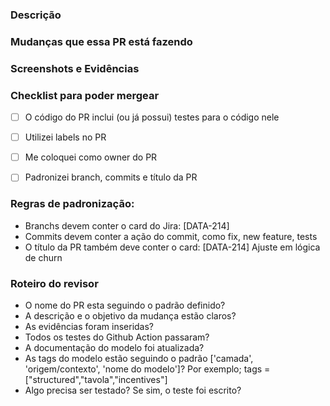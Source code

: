 ### Descrição 


### Mudanças que essa PR está fazendo


### Screenshots e Evidências



### Checklist para poder mergear

- [ ] O código do PR inclui (ou já possui) testes para o código nele
- [ ] Utilizei labels no PR
- [ ] Me coloquei como owner do PR
- [ ] Padronizei branch, commits e título da PR


### Regras de padronização:

- Branchs devem conter o card do Jira: [DATA-214]
- Commits devem conter a ação do commit, como fix, new feature, tests
- O título da PR também deve conter o card: [DATA-214] Ajuste em lógica de churn


### Roteiro do revisor

- O nome do PR esta seguindo o padrão definido?
- A descrição e o objetivo da mudança estão claros?
- As evidências foram inseridas?
- Todos os testes do Github Action passaram? 
- A documentação do modelo foi atualizada?
- As tags do modelo estão seguindo o padrão ['camada', 'origem/contexto', 'nome do modelo']? Por exemplo;  tags = ["structured","tavola","incentives"]
- Algo precisa ser testado? Se sim, o teste foi escrito?